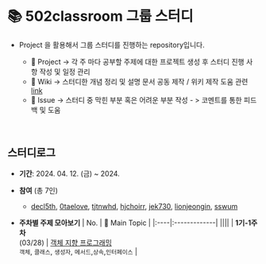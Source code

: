   # 📚 502classroom 그룹 스터디
- <span> Project </span>을 활용해서 그룹 스터디를 진행하는 repository입니다.
  
  - 📅 Project -> 각 주 마다 공부할 주제에 대한 프로젝트 생성 후 스터디 진행 사항 작성 및 일정 관리
  - 📃 Wiki -> 스터디한 개념 정리 및 설명 문서 공동 제작 / 위키 제작 도움 관련 [link](https://docs.github.com/ko/get-started/writing-on-github/getting-started-with-writing-and-formatting-on-github/basic-writing-and-formatting-syntax) 
  - 📌 Issue -> 스터디 중 막힌 부분 혹은 어려운 부분 작성 - > 코멘트를 통한 피드백 및 도움


<br />

## 스터디로그
- __기간__: 2024. 04. 12. (금) ~ 2024. 
- __참여__ (총 7인)
  - [decl5th](https://github.com/dec5th), [0taelove](https://github.com/0taelove), [tjtnwhd](https://github.com/tjtnwhd), [hjchoirr](https://github.com/hjchoirr), [jek730](https://github.com/jek730), [lionjeongin](https://github.com/lionjeongin), [sswum](https://github.com/sswum)

- __주차별 주제 모아보기__
  | No. | 💬 Main Topic |
  |:----|:-------------|
  ||||
  | __1기-1주차__<br>(03/28)  | [객체 지향 프로그래밍](https://github.com/orgs/GroupStudy502/projects/1)<br>`객체`, `클래스`, `생성자`, `메서드`,`상속`,`인터페이스`  |
